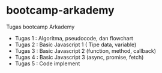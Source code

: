 # bootcamp-arkademy
Tugas bootcamp Arkademy
- Tugas 1 : Algoritma, pseudocode, dan flowchart
- Tugas 2 : Basic Javascript 1 ( Tipe data, variable)
- Tugas 3 : Basic Javascript 2 (function, method, callback)
- Tugas 4 : Basic Javascript 3 (async, promise, fetch)
- Tugas 5 : Code implement
